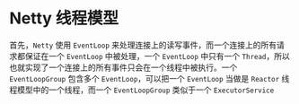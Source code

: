 # Netty 线程模型
首先，`Netty` 使用 `EventLoop` 来处理连接上的读写事件，而一个连接上的所有请求都保证在一个 `EventLoop` 中被处理，一个 `EventLoop` 中只有一个 `Thread`，所以也就实现了一个连接上的所有事件只会在一个线程中被执行。一个 `EventLoopGroup` 包含多个 `EventLoop`，可以把一个 `EventLoop` 当做是 `Reactor` 线程模型中的一个线程，而一个 `EventLoopGroup` 类似于一个 `ExecutorService`